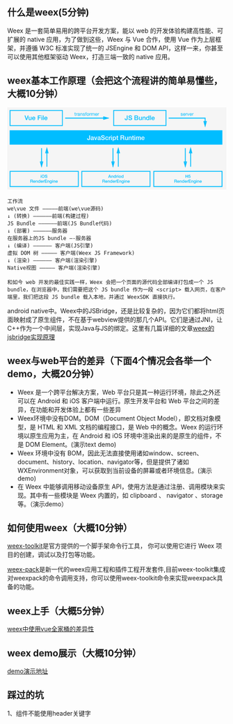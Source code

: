 ## 什么是weex(5分钟)
Weex 是一套简单易用的跨平台开发方案，能以 web 的开发体验构建高性能、可扩展的 native 应用，为了做到这些，Weex 与 Vue 合作，使用 Vue 作为上层框架，并遵循 W3C 标准实现了统一的 JSEngine 和 DOM API，这样一来，你甚至可以使用其他框架驱动 Weex，打造三端一致的 native 应用。 

## weex基本工作原理（会把这个流程讲的简单易懂些，大概10分钟）
![process](./weex-process.png)
    
    工作流
    we\vue 文件 ————–前端(we\vue源码) 
    ↓ (转换) ——————前端(构建过程) 
    JS Bundle —————–前端(JS Bundle代码) 
    ↓ (部署) ——————服务器 
    在服务器上的JS bundle —-服务器 
    ↓ (编译) —————— 客户端(JS引擎)
    虚拟 DOM 树 ————— 客户端(Weex JS Framework) 
    ↓ (渲染) —————— 客户端(渲染引擎) 
    Native视图 ————— 客户端(渲染引擎) 

	和如今 web 开发的最佳实践一样，Weex 会把一个页面的源代码全部编译打包成一个 JS bundle，在浏览器中，我们需要把这个 JS bundle 作为一段 <script> 载入网页，在客户端里，我们把这段 JS bundle 载入本地，并通过 WeexSDK 直接执行。
	
android native中。Weex中的JSBridge，还是比较复杂的，因为它们都将html页面映射成了原生组件，不在基于webview提供的那几个API。它们是通过JNI，让C++作为一个中间层，实现Java与JS的绑定。这里有几篇详细的文章[weex的jsbridge实现原理](https://zhuanlan.zhihu.com/p/25326775)
## weex与web平台的差异（下面4个情况会各举一个demo，大概20分钟）
* Weex 是一个跨平台解决方案，Web 平台只是其一种运行环境，除此之外还可以在 Android 和 iOS 客户端中运行。原生开发平台和 Web 平台之间的差异，在功能和开发体验上都有一些差异
* Weex环境中没有DOM。DOM（Document Object Model），即文档对象模型，是 HTML 和 XML 文档的编程接口，是 Web 中的概念。Weex 的运行环境以原生应用为主，在 Android 和 iOS 环境中渲染出来的是原生的组件，不是 DOM Element。(演示text demo)
* Weex 环境中没有 BOM，因此无法直接使用诸如window、screen、document、history、location、navigator等，但是提供了诸如
WXEnvironment对象，可以获取到当前设备的屏幕或者环境信息。(演示demo)
* 在 Weex 中能够调用移动设备原生 API，使用方法是通过注册、调用模块来实现。其中有一些模块是 Weex 内置的，如 clipboard 、 navigator 、storage 等。（演示demo）

    
## 如何使用weex（大概10分钟）
[weex-toolkit](https://weex.apache.org/cn/guide/tools/toolkit.html)是官方提供的一个脚手架命令行工具，
你可以使用它进行 Weex 项目的创建，调试以及打包等功能。

[weex-pack](https://github.com/weexteam/weex-pack)是新一代的weex应用工程和插件工程开发套件,目前weex-toolkit集成对weexpack的命令调用支持，你可以使用weex-toolkit命令来实现weexpack具备的功能。
 


## weex上手（大概5分钟）

[weex中使用vue全家桶的差异性](https://weex.apache.org/cn/references/vue/difference-of-vuex.html)
    
## weex demo展示（大概10分钟）

[demo演示地址](https://github.com/yinshuxun/weex-start-kit)

## 踩过的坑
1、组件不能使用header关键字
